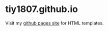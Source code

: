# tiy1807.github.io

Visit my [github pages site](https://tiy1807.github.io/index) for HTML templates.
